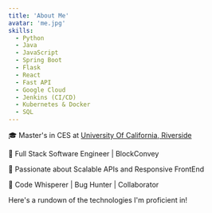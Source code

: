 ```yaml
---
title: 'About Me'
avatar: 'me.jpg'
skills:
  - Python
  - Java
  - JavaScript
  - Spring Boot
  - Flask 
  - React
  - Fast API
  - Google Cloud
  - Jenkins (CI/CD)
  - Kubernetes & Docker
  - SQL
---
```


🎓 Master's in CES at [University Of California, Riverside](https://www.ucr.edu/)

🔧 Full Stack Software Engineer | BlockConvey

🚀 Passionate about Scalable APIs and Responsive FrontEnd

🤝 Code Whisperer | Bug Hunter | Collaborator

Here's a rundown of the technologies I'm proficient in!

